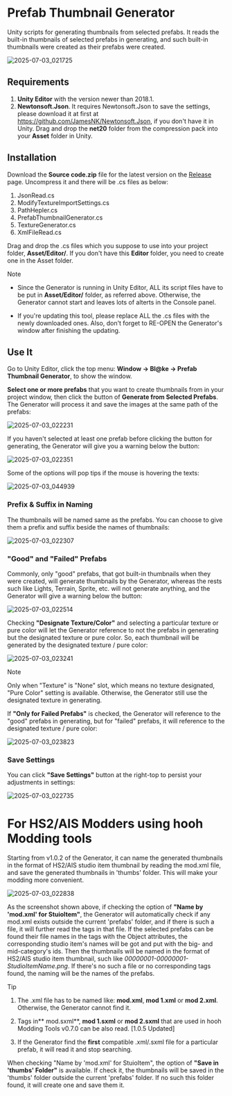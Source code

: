 # Prefab Thumbnail Generator
Unity scripts for generating thumbnails from selected prefabs.
It reads the built-in thumbnails of selected prefabs in generating, and such built-in thumbnails were created as their prefabs were created.

![2025-07-03_021725](https://github.com/user-attachments/assets/cb7e650c-a447-47ec-bab8-a374f4975acf)

## Requirements
1. **Unity Editor** with the version newer than 2018.1.
2. **Newtonsoft.Json**. It requires Newtonsoft.Json to save the settings, please download it at first at https://github.com/JamesNK/Newtonsoft.Json, if you don't have it in Unity. Drag and drop the **net20** folder from the compression pack into your **Asset** folder in Unity. 

## Installation
Download the **Source code.zip** file for the latest version on the [Release](https://github.com/Blatke/Prefab-Thumbnail-Generator/releases) page. Uncompress it and there will be .cs files as below:
1. JsonRead.cs
2. ModifyTextureImportSettings.cs
3. PathHepler.cs
4. PrefabThumbnailGenerator.cs
5. TextureGenerator.cs
6. XmlFileRead.cs

Drag and drop the .cs files which you suppose to use into your project folder, **Asset/Editor/**. If you don't have this **Editor** folder, you need to create one in the Asset folder. 

> [!NOTE]
>
>  - Since the Generator is running in Unity Editor, ALL its script files have to be put in **Asset/Editor/** folder, as referred above. Otherwise, the Generator cannot start and leaves lots of alterts in the Console panel.
> 
>  - If you're updating this tool, please replace ALL the .cs files with the newly downloaded ones. Also, don't forget to RE-OPEN the Generator's window after finishing the updating.

## Use It
Go to Unity Editor, click the top menu: **Window -> Bl@ke -> Prefab Thumbnail Generator**, to show the window.

**Select one or more prefabs** that you want to create thumbnails from in your project window, then click the button of **Generate from Selected Prefabs**. The Generator will process it and save the images at the same path of the prefabs:

![2025-07-03_022231](https://github.com/user-attachments/assets/1ffec84e-e902-478a-8c28-6a56cba0c982)

If you haven't selected at least one prefab before clicking the button for generating, the Generator will give you a warning below the button:

![2025-07-03_022351](https://github.com/user-attachments/assets/247a10d9-507f-4f3c-8d59-0c480963f4e4)

Some of the options will pop tips if the mouse is hovering the texts:

![2025-07-03_044939](https://github.com/user-attachments/assets/4ead3c2a-4293-4b96-86e0-75569fc02b41)

### Prefix & Suffix in Naming

The thumbnails will be named same as the prefabs. You can choose to give them a prefix and suffix beside the names of thumbnails:

![2025-07-03_022307](https://github.com/user-attachments/assets/4333b5e5-c9b9-4aab-9224-af7c68d6ffb8)

### "Good" and "Failed" Prefabs

Commonly, only "good" prefabs, that got built-in thumbnails when they were created, will generate thumbnails by the Generator, whereas the rests such like Lights, Terrain, Sprite, etc. will not generate anything, and the Generator will give a warning below the button:

![2025-07-03_022514](https://github.com/user-attachments/assets/153a7cdc-cc08-4464-aa86-79e7ec193ce0)

Checking **"Designate Texture/Color"** and selecting a particular texture or pure color will let the Generator reference to not the prefabs in generating but the designated texture or pure color. So, each thumbnail will be generated by the designated texture / pure color:

![2025-07-03_023241](https://github.com/user-attachments/assets/7182f320-5cd3-4621-b5c0-5eb192e8e07f)

> [!NOTE]
>
> Only when "Texture" is "None" slot, which means no texture designated, "Pure Color" setting is available. Otherwise, the Generator still use the designated texture in generating.

If **"Only for Failed Prefabs"** is checked, the Generator will reference to the "good" prefabs in generating, but for "failed" prefabs, it will reference to the designated texture / pure color:

![2025-07-03_023823](https://github.com/user-attachments/assets/003de375-0d7e-4459-88da-7698be20006a)

### Save Settings
You can click **"Save Settings"** button at the right-top to persist your adjustments in settings:

![2025-07-03_022735](https://github.com/user-attachments/assets/8d57f20c-2672-4242-a971-c9c1c6f9311a)

# For HS2/AIS Modders using hooh Modding tools
Starting from v1.0.2 of the Generator, it can name the generated thumbnails in the format of HS2/AIS studio item thumbnail by reading the mod.xml file, and save the generated thumbnails in 'thumbs' folder. This will make your modding more convenient.

![2025-07-03_022838](https://github.com/user-attachments/assets/3984f61e-60b2-4f87-a8a7-bc4e81cf5921)

As the screenshot shown above, if checking the option of **"Name by 'mod.xml' for StuioItem"**, the Generator will automatically check if any mod.xml exists outside the current 'prefabs' folder, and if there is such a file, it will further read the tags in that file. If the selected prefabs can be found their file names in the tags with the Object attributes, the corresponding studio item's names will be got and put with the big- and mid-category's ids. Then the thumbnails will be named in the format of HS2/AIS studio item thumbnail, such like _00000001-00000001-StudioItemName.png_. If there's no such a file or no corresponding tags found, the naming will be the names of the prefabs.

> [!TIP]
>
> 1. The .xml file has to be named like: **mod.xml**, **mod 1.xml** or **mod 2.xml**. Otherwise, the Generator cannot find it.
> 
> 2. Tags in** mod.sxml**, **mod 1.sxml** or **mod 2.sxml** that are used in hooh Modding Tools v0.7.0 can be also read. [1.0.5 Updated]
>
> 3. If the Generator find the **first** compatible .xml/.sxml file for a particular prefab, it will read it and stop searching.

When checking "Name by 'mod.xml' for StuioItem", the option of **"Save in 'thumbs' Folder"** is available. If check it, the thumbnails will be saved in the 'thumbs' folder outside the current 'prefabs' folder. If no such this folder found, it will create one and save them it.
